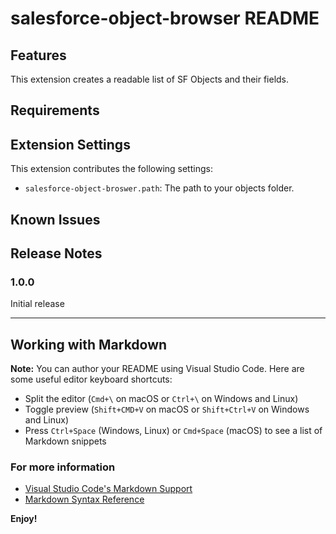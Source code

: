 # salesforce-object-browser README


## Features

This extension creates a readable list of SF Objects and their fields.


## Requirements



## Extension Settings

This extension contributes the following settings:

* `salesforce-object-broswer.path`: The path to your objects folder.

## Known Issues


## Release Notes


### 1.0.0

Initial release 


-----------------------------------------------------------------------------------------------------------

## Working with Markdown

**Note:** You can author your README using Visual Studio Code.  Here are some useful editor keyboard shortcuts:

* Split the editor (`Cmd+\` on macOS or `Ctrl+\` on Windows and Linux)
* Toggle preview (`Shift+CMD+V` on macOS or `Shift+Ctrl+V` on Windows and Linux)
* Press `Ctrl+Space` (Windows, Linux) or `Cmd+Space` (macOS) to see a list of Markdown snippets

### For more information

* [Visual Studio Code's Markdown Support](http://code.visualstudio.com/docs/languages/markdown)
* [Markdown Syntax Reference](https://help.github.com/articles/markdown-basics/)

**Enjoy!**
